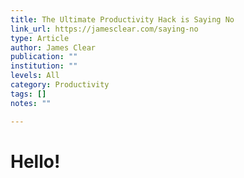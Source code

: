 ```yaml
---
title: The Ultimate Productivity Hack is Saying No
link_url: https://jamesclear.com/saying-no
type: Article
author: James Clear
publication: ""
institution: ""
levels: All
category: Productivity
tags: []
notes: ""

---
```


# Hello!
